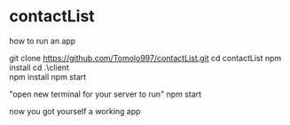 # contactList

how to run an app 

git clone https://github.com/Tomolo997/contactList.git
cd contactList
npm install
cd .\client\
npm install
npm start 

"open new terminal for your server to run" 
npm start 

now you got yourself a working app 

